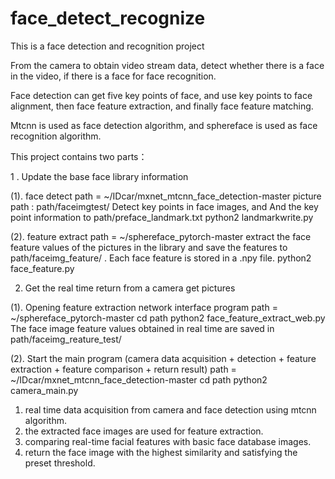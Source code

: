 # face_detect_recognize
This is a face detection and recognition project

From the camera to obtain video stream data, detect whether there is a face in the video, if there is a face for face recognition.

Face detection can get five key points of face, and use key points to face alignment, then face feature extraction, and finally face feature matching.

Mtcnn is used as face detection algorithm, and sphereface is used as face recognition algorithm.

This project contains two parts：

1 . Update the base face library information

(1). face detect
path = ~/IDcar/mxnet_mtcnn_face_detection-master
picture path : path/faceimgtest/
Detect key points in face images, and And the key point information to path/preface_landmark.txt
python2 landmarkwrite.py

(2). feature extract
path = ~/sphereface_pytorch-master
extract the face feature values of the pictures in the library and save the features to path/faceimg_feature/ . Each face feature is stored in a .npy file.
python2 face_feature.py


2. Get the real time return from  a camera get pictures

(1). Opening feature extraction network interface program
path = ~/sphereface_pytorch-master
cd path
python2 face_feature_extract_web.py
The face image feature values obtained in real time are saved in path/faceimg_reature_test/

(2). Start the main program (camera data acquisition + detection + feature extraction + feature comparison + return result)
path = ~/IDcar/mxnet_mtcnn_face_detection-master
cd path
python2 camera_main.py

1) real time data acquisition from camera and face detection using mtcnn algorithm.
2) the extracted face images are used for feature extraction.
3) comparing real-time facial features with basic face database images.
4) return the face image with the highest similarity and satisfying the preset threshold.








